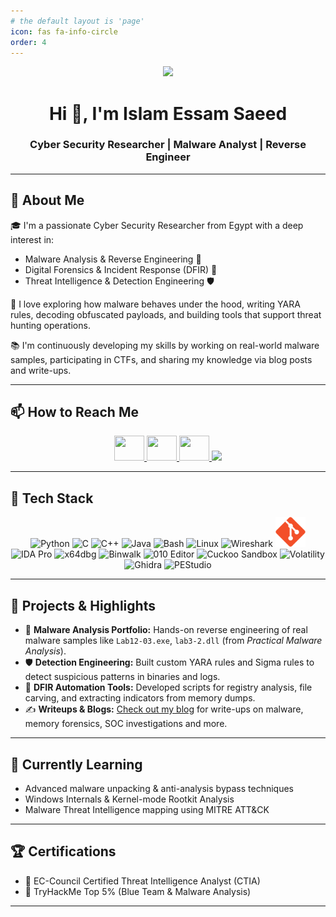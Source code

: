 ```yaml
---
# the default layout is 'page'
icon: fas fa-info-circle
order: 4
---
```

<div align="center">
  <img height="200" src="https://community.hughesnet.com/t5/image/serverpage/image-id/3243i1CE2FEF37151A801/image-size/large/is-moderation-mode/true?v=v2&px=999" />
</div>

<h1 align="center">Hi 👋, I'm Islam Essam Saeed </h1>
<h3 align="center">Cyber Security Researcher | Malware Analyst | Reverse Engineer</h3>

---

## 🧠 About Me

🎓 I'm a passionate Cyber Security Researcher from Egypt with a deep interest in:
- Malware Analysis & Reverse Engineering 🔬  
- Digital Forensics & Incident Response (DFIR) 🧾  
- Threat Intelligence & Detection Engineering 🛡️  

🧪 I love exploring how malware behaves under the hood, writing YARA rules, decoding obfuscated payloads, and building tools that support threat hunting operations.

📚 I'm continuously developing my skills by working on real-world malware samples, participating in CTFs, and sharing my knowledge via blog posts and write-ups.

---

## 📫 How to Reach Me

<p align="center">
  <a href="https://www.linkedin.com/in/islam-3ssvm/" target="_blank">
    <img src="https://raw.githubusercontent.com/maurodesouza/profile-readme-generator/master/src/assets/icons/social/linkedin/default.svg" width="48" height="40" />
  </a>
  <a href="https://twitter.com/Islam11Essam" target="_blank">
    <img src="https://raw.githubusercontent.com/maurodesouza/profile-readme-generator/master/src/assets/icons/social/twitter/default.svg" width="48" height="40" />
  </a>
  <a href="mailto:islamessam459@gmail.com" target="_blank">
    <img src="https://raw.githubusercontent.com/maurodesouza/profile-readme-generator/master/src/assets/icons/social/gmail/default.svg" width="48" height="40" />
  </a>
  <a href="https://0xavatar.github.io/" target="_blank">
    <img src="https://img.shields.io/badge/Blog-0xavatar.github.io-darkblue?style=for-the-badge&logo=githubpages" height="30"/>
  </a>
</p>

---

## 🧰 Tech Stack

<p align="center">
  <!-- Programming & Scripting -->
  <img src="https://cdn.jsdelivr.net/gh/devicons/devicon/icons/python/python-original.svg" height="48" alt="Python" />
  <img src="https://cdn.jsdelivr.net/gh/devicons/devicon/icons/c/c-original.svg" height="48" alt="C" />
  <img src="https://cdn.jsdelivr.net/gh/devicons/devicon/icons/cplusplus/cplusplus-original.svg" height="48" alt="C++" />
  <img src="https://cdn.jsdelivr.net/gh/devicons/devicon/icons/java/java-original.svg" height="48" alt="Java" />
  <img src="https://cdn.jsdelivr.net/gh/devicons/devicon/icons/bash/bash-original.svg" height="48" alt="Bash" />

  <!-- Operating Systems -->
  <img src="https://cdn.jsdelivr.net/gh/devicons/devicon/icons/linux/linux-original.svg" height="48" alt="Linux" />

  <!-- Networking & Traffic Analysis -->
  <img src="https://www.vectorlogo.zone/logos/wireshark/wireshark-icon.svg" height="48" alt="Wireshark" />

  <!-- Version Control -->
  <img src="https://raw.githubusercontent.com/devicons/devicon/master/icons/git/git-original.svg" height="48" alt="Git" />

  <!-- Reverse Engineering & Malware Analysis Tools -->
  <img src="https://upload.wikimedia.org/wikipedia/commons/thumb/e/e3/IDA_Pro_icon.png/600px-IDA_Pro_icon.png" height="48" alt="IDA Pro" />
  <img src="https://avatars.githubusercontent.com/u/905098?s=200&v=4" height="48" alt="x64dbg" />
  <img src="https://raw.githubusercontent.com/ReFirmLabs/binwalk/master/logo/binwalk-logo.png" height="48" alt="Binwalk" />
  <img src="https://www.sweetscape.com/resources/images/logo-010-editor.png" height="48" alt="010 Editor" />
  <img src="https://raw.githubusercontent.com/cuckoosandbox/cuckoo/master/doc/source/_static/cuckoo.png" height="48" alt="Cuckoo Sandbox" />
  <img src="https://raw.githubusercontent.com/volatilityfoundation/volatility/master/resources/logo.png" height="48" alt="Volatility" />
  <img src="https://upload.wikimedia.org/wikipedia/commons/8/85/Ghidra_Logo_Transparent.png" height="48" alt="Ghidra" />
  <img src="https://upload.wikimedia.org/wikipedia/commons/d/d5/PeStudio_logo.png" height="48" alt="PEStudio" />
</p>

---

## 🚀 Projects & Highlights

- 🧬 **Malware Analysis Portfolio:** Hands-on reverse engineering of real malware samples like `Lab12-03.exe`, `lab3-2.dll` (from _Practical Malware Analysis_).
- 🛡️ **Detection Engineering:** Built custom YARA rules and Sigma rules to detect suspicious patterns in binaries and logs.
- 🧾 **DFIR Automation Tools:** Developed scripts for registry analysis, file carving, and extracting indicators from memory dumps.
- ✍️ **Writeups & Blogs:** [Check out my blog](https://0xavatar.github.io/) for write-ups on malware, memory forensics, SOC investigations and more.

---

## 🌱 Currently Learning

- Advanced malware unpacking & anti-analysis bypass techniques
- Windows Internals & Kernel-mode Rootkit Analysis
- Malware Threat Intelligence mapping using MITRE ATT&CK

---

## 🏆 Certifications

- 🧠 EC-Council Certified Threat Intelligence Analyst (CTIA)
- 🎯 TryHackMe Top 5% (Blue Team & Malware Analysis)

---
